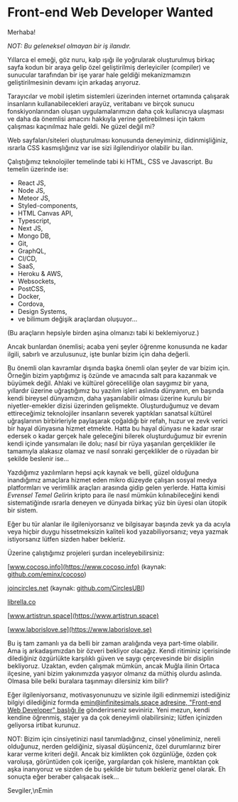 # Front-end Web Developer Wanted

Merhaba!

_NOT: Bu geleneksel olmayan bir iş ilanıdır._

Yıllarca el emeği, göz nuru, kalp ışığı ile yoğrularak oluşturulmuş birkaç sayfa kodun bir araya gelip özel geliştirilmiş derleyiciler (compiler) ve sunucular tarafından bir işe yarar hale geldiği mekanizmamızın geliştirilmesinin devamı için arkadaş arıyoruz.

Tarayıcılar ve mobil işletim sistemleri üzerinden internet ortamında çalışarak insanların kullanabilecekleri arayüz, veritabanı ve birçok sunucu fonskiyonlarından oluşan uygulamalarımızın daha çok kullanıcıya ulaşması ve daha da önemlisi amacını hakkıyla yerine getirebilmesi için takım çalışması kaçınılmaz hale geldi. Ne güzel değil mi?

Web sayfaları/siteleri oluşturulması konusunda deneyiminiz, didinmişliğiniz, ısrarla CSS kasmışlığınız var ise sizi ilgilendiriyor olabilir bu ilan.

Çalıştığımız teknolojiler temelinde tabi ki HTML, CSS ve Javascript. Bu temelin üzerinde ise:

- React JS,
- Node JS,
- Meteor JS,
- Styled-components,
- HTML Canvas API,
- Typescript,
- Next JS,
- Mongo DB,
- Git,
- GraphQL,
- CI/CD,
- SaaS,
- Heroku & AWS,
- Websockets,
- PostCSS,
- Docker,
- Cordova,
- Design Systems,
- ve bilimum değişik araçlardan oluşuyor...

(Bu araçların hepsiyle birden aşina olmanızı tabi ki beklemiyoruz.)

Ancak bunlardan önemlisi; acaba yeni şeyler öğrenme konusunda ne kadar ilgili, sabırlı ve arzulusunuz, işte bunlar bizim için daha değerli.

Bu önemli olan kavramlar dışında başka önemli olan şeyler de var bizim için. Örneğin bizim yaptığımız iş özünde ve amacında salt para kazanmak ve büyümek değil. Ahlaki ve kültürel göreceliliğe olan saygımız bir yana, yıllardır üzerine uğraştığımız bu yazılım işleri aslında dünyanın, en başında kendi bireysel dünyamızın, daha yaşanılabilir olması üzerine kurulu bir niyetler-emekler dizisi üzerinden gelişmekte. Oluşturduğumuz ve devam ettireceğimiz teknolojiler insanların severek yaptıkları sanatsal kültürel uğraşlarının birbirleriyle paylaşarak çoğaldığı bir refah, huzur ve zevk verici bir hayal dünyasına hizmet etmekte. Hatta bu hayal dünyası ne kadar ısrar edersek o kadar gerçek hale geleceğini bilerek oluşturduğumuz bir evrenin kendi içinde yansımaları ile dolu; nasıl bir rüya yaşanılan gerçeklikler ile tamamıyla alakasız olamaz ve nasıl sonraki gerçeklikler de o rüyadan bir şekilde beslenir ise...

Yazdığımız yazılımların hepsi açık kaynak ve belli, güzel olduğuna inandığımız amaçlara hizmet eden mikro düzeyde çalışan sosyal medya platformları ve verimlilik araçları arasında gidip gelen yerlerde. Hatta kimisi *Evrensel Temel Gelir*in kripto para ile nasıl mümkün kılınabileceğini kendi sistematiğinde ısrarla deneyen ve dünyada birkaç yüz bin üyesi olan ütopik bir sistem.

Eğer bu tür alanlar ile ilgileniyorsanız ve bilgisayar başında zevk ya da acıyla veya hiçbir duygu hissetmeksizin kaliteli kod yazabiliyorsanız; veya yazmak istiyorsanız lütfen sizden haber bekleriz.

Üzerine çalıştığımız projeleri şurdan inceleyebilirsiniz:

[www.cocoso.info](https://www.cocoso.info) (kaynak: [github.com/eminx/cocoso](https://github.com/eminx/cocoso))

[joincircles.net](https://joincircles.net) (kaynak: [github.com/CirclesUBI](https://github.com/CirclesUBI))

[librella.co](https://librella.co)

[www.artistrun.space](https://www.artistrun.space)

[www.laborislove.se](https://www.laborislove.se)

Bu iş tam zamanlı ya da belli bir zaman aralığında veya part-time olabilir. Ama iş arkadaşımızdan bir özveri bekliyor olacağız. Kendi ritiminiz içerisinde dilediğiniz özgürlükte karşılıklı güven ve saygı çerçevesinde bir disiplin bekliyoruz. Uzaktan, evden çalışmak mümkün, ancak Muğla ilinin Ortaca ilçesine, yani bizim yakınımızda yaşıyor olmanız da müthiş olurdu aslında. Olmasa bile belki buralara taşınmayı dilersiniz kim bilir?

Eğer ilgileniyorsanız, motivasyonunuzu ve sizinle ilgili edinmemizi istediğiniz bilgiyi dilediğiniz formda [emin@infinitesimals.space adresine, "Front-end Web Developer" başlığı ile](mailto:emin@infinitesimals.space?subject=Front-end%20Web%20Developer) gönderirseniz seviniriz. Yeni mezun, kendi kendine öğrenmiş, stajer ya da çok deneyimli olabilirsiniz; lütfen içinizden geliyorsa irtibat kurunuz.

NOT: Bizim için cinsiyetinizi nasıl tanımladığınız, cinsel yöneliminiz, nereli olduğunuz, nerden geldiğiniz, siyasal düşünceniz, özel durumlarınız birer karar verme kriteri değil. Ancak biz kimlikten çok özgünlüğe, özden çok varoluşa, görüntüden çok içeriğe, yargılardan çok hislere, mantıktan çok aşka inanıyoruz ve sizden de bu şekilde bir tutum bekleriz genel olarak. Eh sonuçta eğer beraber çalışacak isek...

Sevgiler,\nEmin
